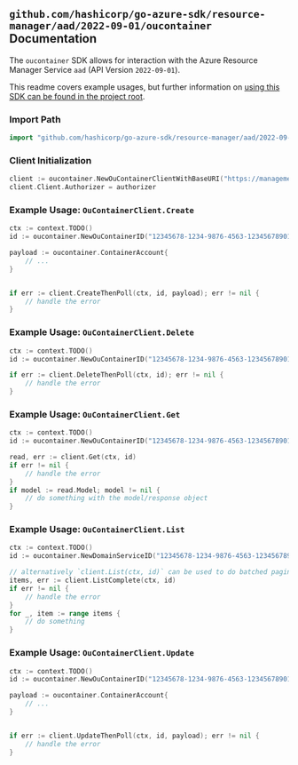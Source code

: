 
## `github.com/hashicorp/go-azure-sdk/resource-manager/aad/2022-09-01/oucontainer` Documentation

The `oucontainer` SDK allows for interaction with the Azure Resource Manager Service `aad` (API Version `2022-09-01`).

This readme covers example usages, but further information on [using this SDK can be found in the project root](https://github.com/hashicorp/go-azure-sdk/tree/main/docs).

### Import Path

```go
import "github.com/hashicorp/go-azure-sdk/resource-manager/aad/2022-09-01/oucontainer"
```


### Client Initialization

```go
client := oucontainer.NewOuContainerClientWithBaseURI("https://management.azure.com")
client.Client.Authorizer = authorizer
```


### Example Usage: `OuContainerClient.Create`

```go
ctx := context.TODO()
id := oucontainer.NewOuContainerID("12345678-1234-9876-4563-123456789012", "example-resource-group", "domainServiceValue", "ouContainerValue")

payload := oucontainer.ContainerAccount{
	// ...
}


if err := client.CreateThenPoll(ctx, id, payload); err != nil {
	// handle the error
}
```


### Example Usage: `OuContainerClient.Delete`

```go
ctx := context.TODO()
id := oucontainer.NewOuContainerID("12345678-1234-9876-4563-123456789012", "example-resource-group", "domainServiceValue", "ouContainerValue")

if err := client.DeleteThenPoll(ctx, id); err != nil {
	// handle the error
}
```


### Example Usage: `OuContainerClient.Get`

```go
ctx := context.TODO()
id := oucontainer.NewOuContainerID("12345678-1234-9876-4563-123456789012", "example-resource-group", "domainServiceValue", "ouContainerValue")

read, err := client.Get(ctx, id)
if err != nil {
	// handle the error
}
if model := read.Model; model != nil {
	// do something with the model/response object
}
```


### Example Usage: `OuContainerClient.List`

```go
ctx := context.TODO()
id := oucontainer.NewDomainServiceID("12345678-1234-9876-4563-123456789012", "example-resource-group", "domainServiceValue")

// alternatively `client.List(ctx, id)` can be used to do batched pagination
items, err := client.ListComplete(ctx, id)
if err != nil {
	// handle the error
}
for _, item := range items {
	// do something
}
```


### Example Usage: `OuContainerClient.Update`

```go
ctx := context.TODO()
id := oucontainer.NewOuContainerID("12345678-1234-9876-4563-123456789012", "example-resource-group", "domainServiceValue", "ouContainerValue")

payload := oucontainer.ContainerAccount{
	// ...
}


if err := client.UpdateThenPoll(ctx, id, payload); err != nil {
	// handle the error
}
```
